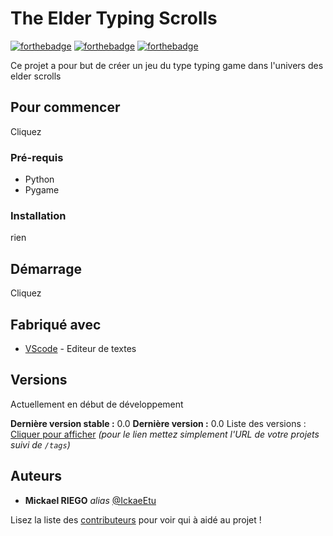 # The Elder Typing Scrolls

[![forthebadge](http://forthebadge.com/images/badges/built-with-love.svg)](http://forthebadge.com)  [![forthebadge](http://forthebadge.com/images/badges/powered-by-electricity.svg)](http://forthebadge.com) [![forthebadge](https://forthebadge.com/images/badges/made-with-python.svg)](https://forthebadge.com)

Ce projet a pour but de créer un jeu du type typing game dans l'univers des elder scrolls

## Pour commencer

Cliquez

### Pré-requis

- Python
- Pygame
  
### Installation

rien

## Démarrage

Cliquez

## Fabriqué avec

* [VScode](https://code.visualstudio.com/) - Editeur de textes

## Versions

Actuellement en début de développement

**Dernière version stable :** 0.0
**Dernière version :** 0.0
Liste des versions : [Cliquer pour afficher](https://github.com/IckaeEtu/The_Elder_Typing_Scrolls/tags)
_(pour le lien mettez simplement l'URL de votre projets suivi de ``/tags``)_

## Auteurs

* **Mickael RIEGO** _alias_ [@IckaeEtu](https://github.com/IckaeEtu)

Lisez la liste des [contributeurs](https://github.com/IckaeEtu/The_Elder_Typing_Scrolls/contributors) pour voir qui à aidé au projet !
